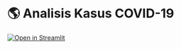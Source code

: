 # :earth_americas: Analisis Kasus COVID-19

[![Open in Streamlit](https://static.streamlit.io/badges/streamlit_badge_black_white.svg)](https://6ljdzwv8xranuk6ix5ribp.streamlit.app/)
